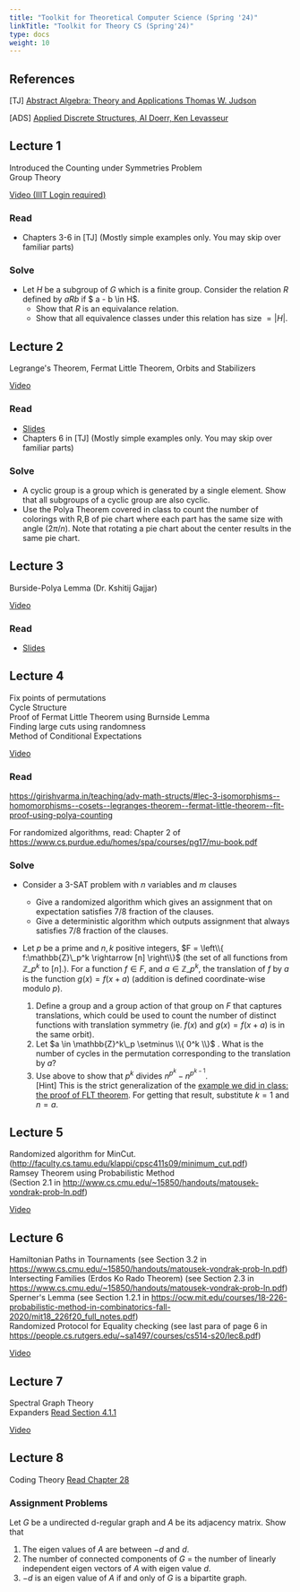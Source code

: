 ```yaml
---
title: "Toolkit for Theoretical Computer Science (Spring '24)"
linkTitle: "Toolkit for Theory CS (Spring'24)"
type: docs
weight: 10
---
```



## References


[TJ] [Abstract Algebra: Theory and Applications Thomas W. Judson](http://abstract.ups.edu/download/aata-20180801.pdf)

[ADS] [Applied Discrete Structures, Al Doerr, Ken Levasseur](https://discretemath.org/ads-latex/ads.pdf)


## Lecture 1  

Introduced the Counting under Symmetries Problem  
Group Theory  

[Video (IIIT Login required)](https://iiitaphyd-my.sharepoint.com/personal/dcr_iiit_ac_in/_layouts/15/stream.aspx?id=%2Fpersonal%2Fdcr%5Fiiit%5Fac%5Fin%2FDocuments%2FProf%2E%20Girish%20Varma%2004%2D3%2D2024%20%2Emov&referrer=StreamWebApp%2EWeb&referrerScenario=AddressBarCopied%2Eview)

### Read
- Chapters 3-6 in [TJ] (Mostly simple examples only. You may skip over familiar parts)

### Solve

- Let $H$ be a subgroup of $G$ which is a finite group. Consider the relation $R$ defined by $aRb$ if $ a - b \in H$. 
  - Show that $R$ is an equivalance relation.
  - Show that all equivalence classes under this relation has size $= |H|$.


## Lecture 2  
Legrange's Theorem, Fermat Little Theorem, Orbits and Stabilizers

[Video](https://iiitaphyd-my.sharepoint.com/personal/dcr_iiit_ac_in/_layouts/15/stream.aspx?id=%2Fpersonal%2Fdcr%5Fiiit%5Fac%5Fin%2FDocuments%2FProf%2E%20Girish%20Varma%2007%2D03%2D2024%2Emov&referrer=StreamWebApp%2EWeb&referrerScenario=AddressBarCopied%2Eview)

### Read
- [Slides](https://www.math.cmu.edu/~af1p/Teaching/Combinatorics/Slides/Polya.pdf)
- Chapters 6 in [TJ] (Mostly simple examples only. You may skip over familiar parts)

### Solve

- A cyclic group is a group which is generated by a single element. Show that all subgroups of a cyclic group are also cyclic.
- Use the Polya Theorem covered in class to count the number of colorings with R,B of pie chart where each part has the same size with angle ($2\pi/n$). Note that rotating a pie chart about the center results in the same pie chart.


## Lecture 3 
Burside-Polya Lemma (Dr. Kshitij Gajjar)

[Video](https://iiitaphyd-my.sharepoint.com/:v:/g/personal/dcr_iiit_ac_in/EcnVQtF0JxNPolTFZo8uLloB4UAdcm4_SenqbDur17Ul2A?nav=eyJyZWZlcnJhbEluZm8iOnsicmVmZXJyYWxBcHAiOiJTdHJlYW1XZWJBcHAiLCJyZWZlcnJhbFZpZXciOiJTaGFyZURpYWxvZy1MaW5rIiwicmVmZXJyYWxBcHBQbGF0Zm9ybSI6IldlYiIsInJlZmVycmFsTW9kZSI6InZpZXcifX0%3D&e=8YBOxD)

### Read
- [Slides](https://www.math.cmu.edu/~af1p/Teaching/Combinatorics/Slides/Polya.pdf)


## Lecture 4 
Fix points of permutations  
Cycle Structure  
Proof of Fermat Little Theorem using Burnside Lemma   
Finding large cuts using randomness  
Method of Conditional Expectations

[Video](https://iiitaphyd-my.sharepoint.com/:v:/g/personal/dcr_iiit_ac_in/EdceLDf1LXlIqjdyZz-SBvUB55HG2mME2dCk8F_yyMlRTw?e=vFvjxP&nav=eyJyZWZlcnJhbEluZm8iOnsicmVmZXJyYWxBcHAiOiJTdHJlYW1XZWJBcHAiLCJyZWZlcnJhbFZpZXciOiJTaGFyZURpYWxvZy1MaW5rIiwicmVmZXJyYWxBcHBQbGF0Zm9ybSI6IldlYiIsInJlZmVycmFsTW9kZSI6InZpZXcifX0%3D)

### Read


https://girishvarma.in/teaching/adv-math-structs/#lec-3-isomorphisms--homomorphisms--cosets--legranges-theorem--fermat-little-theorem--flt-proof-using-polya-counting   

For randomized algorithms, read: Chapter 2 of https://www.cs.purdue.edu/homes/spa/courses/pg17/mu-book.pdf 

### Solve

- Consider a 3-SAT problem with $n$ variables and $m$ clauses
  - Give a randomized algorithm which gives an assignment that on expectation satisfies $7/8$ fraction of the clauses.
  - Give a deterministic algorithm which outputs assignment that always satisfies $7/8$ fraction of the clauses.  
  
         
- Let $p$ be a prime and $n, k$ positive integers, $F = \left\\{ f:\mathbb{Z}\_p^k \rightarrow [n] \right\\}$ (the set of all functions from $\mathbb{Z}\_p^k$ to $[n]$.). For a function $f \in F$, and $a \in \mathbb{Z}\_p^k$, the translation of $f$ by $a$ is the function $g(x) = f(x + a)$ (addition is defined coordinate-wise modulo $p$).  
  1. Define a group and a group action of that group on $F$ that captures translations, which could be used to count the number of distinct functions with translation symmetry (ie. $f(x)$ and $g(x) = f(x + a)$ is in the same orbit).
  2. Let $a \in \mathbb{Z}^k\_p \setminus \\{ 0^k \\}$ . What is the number of cycles in the permutation corresponding to the translation by $a$?  
  3. Use above to show that $p^k$ divides $n^{p^k} - n^{p^{k-1}}$.    
    [Hint] This is the strict generalization of the [example we did in class: the proof of FLT theorem](https://keriimov.wordpress.com/2015/05/24/a-combinatorial-proof-for-fermats-little-theorem-2/). For getting that result, substitute $k=1$ and $n = a$.

## Lecture 5 
Randomized algorithm for MinCut.    
(http://faculty.cs.tamu.edu/klappi/cpsc411s09/minimum_cut.pdf)  
Ramsey Theorem using Probabilistic Method   
 (Section 2.1 in http://www.cs.cmu.edu/~15850/handouts/matousek-vondrak-prob-ln.pdf)


[Video](https://iiitaphyd-my.sharepoint.com/:v:/g/personal/dcr_iiit_ac_in/ERU5TD4d00FEkkvURB-5QvEBJAsuv2j9Cnhj7fO9k5_Kzw?nav=eyJyZWZlcnJhbEluZm8iOnsicmVmZXJyYWxBcHAiOiJTdHJlYW1XZWJBcHAiLCJyZWZlcnJhbFZpZXciOiJTaGFyZURpYWxvZy1MaW5rIiwicmVmZXJyYWxBcHBQbGF0Zm9ybSI6IldlYiIsInJlZmVycmFsTW9kZSI6InZpZXcifX0%3D&e=Lc7Owr)
  
## Lecture 6 
Hamiltonian Paths in Tournaments   (see Section 3.2 in https://www.cs.cmu.edu/~15850/handouts/matousek-vondrak-prob-ln.pdf)  
Intersecting Families (Erdos Ko Rado Theorem)  (see Section 2.3 in https://www.cs.cmu.edu/~15850/handouts/matousek-vondrak-prob-ln.pdf)  
Sperner's Lemma  (see Section 1.2.1 in https://ocw.mit.edu/courses/18-226-probabilistic-method-in-combinatorics-fall-2020/mit18_226f20_full_notes.pdf)  
Randomized Protocol for Equality checking  (see last para of page 6 in https://people.cs.rutgers.edu/~sa1497/courses/cs514-s20/lec8.pdf)  
 
[Video](https://iiitaphyd-my.sharepoint.com/:v:/g/personal/dcr_iiit_ac_in/EfRAv0V_9dhKhJOsBA85A38BdlO9SvYqxC8p4nyADTUrng?nav=eyJyZWZlcnJhbEluZm8iOnsicmVmZXJyYWxBcHAiOiJTdHJlYW1XZWJBcHAiLCJyZWZlcnJhbFZpZXciOiJTaGFyZURpYWxvZy1MaW5rIiwicmVmZXJyYWxBcHBQbGF0Zm9ybSI6IldlYiIsInJlZmVycmFsTW9kZSI6InZpZXcifX0%3D&e=AxvxCU)

## Lecture 7
Spectral Graph Theory  
Expanders [Read Section 4.1.1](https://people.seas.harvard.edu/~salil/pseudorandomness/expanders.pdf)   

[Video](https://iiitaphyd-my.sharepoint.com/:v:/g/personal/dcr_iiit_ac_in/Ea70DJJqjbJGlAPZd3f71aMBl29l5IB-d-ECP8tT3XEIfA?e=VDUFJK&nav=eyJyZWZlcnJhbEluZm8iOnsicmVmZXJyYWxBcHAiOiJTdHJlYW1XZWJBcHAiLCJyZWZlcnJhbFZpZXciOiJTaGFyZURpYWxvZy1MaW5rIiwicmVmZXJyYWxBcHBQbGF0Zm9ybSI6IldlYiIsInJlZmVycmFsTW9kZSI6InZpZXcifX0%3D)  


## Lecture 8

Coding Theory [Read Chapter 28](http://cs-www.cs.yale.edu/homes/spielman/sagt/sagt.pdf)  

### Assignment Problems  
Let $G$ be a undirected d-regular graph and $A$ be its adjacency matrix. Show that   
1. The eigen values of $A$ are between $-d$ and $d$.
2. The number of connected components of $G$ $=$ the number of linearly independent eigen vectors of $A$ with eigen value $d$.
3. $-d$ is an eigen value of $A$ if and only of $G$ is a bipartite graph.